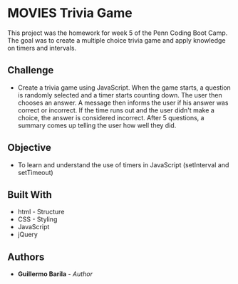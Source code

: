 # MOVIES Trivia Game

This project was the homework for week 5 of the Penn Coding Boot Camp. The goal was to create a multiple choice trivia game and apply knowledge on timers and intervals.

## Challenge
* Create a trivia game using JavaScript. When the game starts, a question is randomly selected and a timer starts counting down. The user then chooses an answer. A message then informs the user if his answer was correct or incorrect. If the time runs out and the user didn't make a choice, the answer is considered incorrect.
After 5 questions, a summary comes up telling the user how well they did.

## Objective
* To learn and understand the use of timers in JavaScript (setInterval and setTimeout)

## Built With
* html - Structure
* CSS - Styling
* JavaScript
* jQuery

## Authors
* **Guillermo Barila** - *Author*